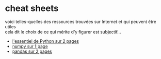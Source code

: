 # cheat sheets

voici telles-quelles des ressources trouvées sur Internet et qui peuvent être utiles  
cela dit le choix de ce qui mérite d'y figurer est subjectif…

* [l'essentiel de Python sur 2 pages](cheatsheet-python3.pdf)
* [numpy sur 1 page](cheatsheet-numpy.pdf)
* [pandas sur 2 pages](cheatsheet-pandas.pdf)
